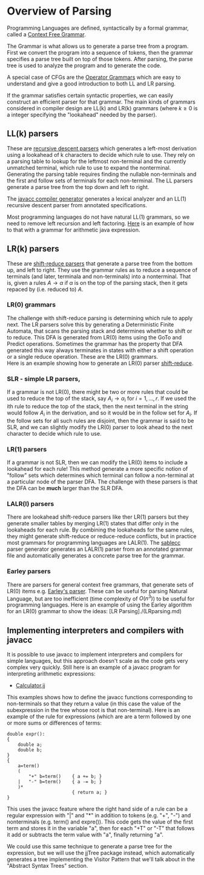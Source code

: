 # Overview of Parsing

Programming Languages are defined, syntactically by a formal grammar, called a [Context Free Grammar](./CFG.md).

The Grammar is what allows us to generate a parse tree from a program. First we convert the program into a sequence of tokens,
then the grammar specifies a parse tree built on top of those tokens. After parsing, the parse tree is used to analyze the program
and to generate the code.

A special case of CFGs are the [Operator Grammars](./OperatorGrammars.md) which are easy to understand and give a good introduction to both
LL and LR parsing.

If the grammar satisfies certain syntactic properties, we can easily construct an efficient parser for that grammar.
The main kinds of grammars considered in compiler design are LL(k) and LR(k) grammars (where $k\ge 0$ is a integer specifying the "lookahead" needed by the parser).

## LL(k) parsers
These are [recursive descent parsers](./recursive_descent.md) which generates a left-most derivation using a lookahead of k characters to decide which rule to use. They rely on a parsing table to lookup for the leftmost non-terminal and the currently unmatched terminal, which rule to use to expand the nonterminal. Generating the parsing table requires finding the nullable non-terminals and the first and follow sets of terminals for each non-terminal. The LL parsers generate a parse tree from the top down and left to right.

The [javacc compiler generator](./javacc.md) generates a lexical analyzer and an LL(1) recursive descent parser from annotated specifications.

Most programming languages do not have natural LL(1) grammars, so we need to remove left recursion and left factoring. 
[Here](./expressionDemo.md) is an example of how to that with 
a grammar for arithmetic java expression.

##  LR(k) parsers
These are [shift-reduce parsers](./shift-reduce.md) that generate a parse tree from the bottom up, and left to right. They use the grammar rules as to reduce a sequence of terminals (and later, terminala and non-terminals) into a nonterminal. That is, given a rules $A\rightarrow \alpha$ if $\alpha$ is on the top of the parsing stack, then it gets repaced by (i.e. reduced to) $A$.

### LR(0) grammars
The challenge with shift-reduce parsing is determining which rule to apply next. The LR parsers solve this by generating a Deterministic Finite Automata, that scans the parsing stack and determines whether to shift or to reduce. This DFA is generated from LR(0) items using the GoTo and Predict operations. Sometimes the grammar has the property that DFA generated this way always terminates in states with either a shift operation or a single reduce operation.
These are the LR(0) grammars.  
Here is an example showing how to generate an LR(0) parser [shift-reduce](./shift-reduce.md).

### SLR - simple LR parsers,
If a grammar is not LR(0), there might be two or more rules that could be used to reduce the top of the stack, say $A_i\rightarrow\alpha_i$ for $i=1,\ldots,r$.  If we used the ith rule to reduce the top of the stack, then the next terminal in the string would follow $A_i$ in the derivation, and so it would be in the follow set for $A_i$.  If the follow sets for all such rules are disjoint, then the grammar is said to be SLR, and we can slightly modify the LR(0) parser to look ahead to the next character to decide which rule to use. 

### LR(1) parsers
If a grammar is not SLR, then we can modify the LR(0) items to include a lookahead for each rule!
This method generate a more specific notion of "follow" sets which determines which terminal can follow a non-terminal at a particular node of the parser DFA. The challenge with these parsers is that the DFA can be **much** larger than the SLR DFA.

### LALR(l) parsers
There are lookahead shift-reduce parsers like ther LR(1) parsers but they generate smaller tables by merging LR(1) states that differ only in the lookaheads for each rule. By combining the lookaheads for the same rules, they might generate shift-reduce or reduce-reduce conflicts, but in practice most grammars for programming languages are LALR(1).
The [sablecc](https://sablecc.org/) parser generator generates an LALR(1) parser from an
annotated grammar file and automatically generates a concrete parse tree for the grammar.

### Earley parsers
There are parsers for general context free grammars, that generate sets of LR(0) items  e.g. [Earley's parser](https://en.wikipedia.org/wiki/Earley_parser).
These can be useful for parsing Natural Language, but are too inefficient (time complexity of $O(n^3)$) to be useful for programming languages.
Here is an example of using the Earley algorithm for an LR(0) grammar to show the ideas: [LR Parsing]./(LRparsing.md)

## Implementing interpreters and compilers with javacc
It is possible to use javacc to implement interpreters and compilers for simple languages,
but this approach doesn't scale as the code gets very complex very quickly.  Still here is an example
of a javacc program for interpreting arithmetic expressions:
* [Calculator.jj](https://github.com/tjhickey724/compiler_design/blob/main/code/Calculators/Calculator.jj)

This examples shows how to define the javacc functions corresponding to non-terminals so that they return a value
(in this case the value of the subexpression in the tree whose root is that non-terminal). Here is an example of the
rule for expressions (which are are a term followed by one or more sums or differences of terms:
```
double expr():
{
    double a;
    double b;
}
{
    a=term()
    (
        "+" b=term()    { a += b; }
    |   "-" b=term()    { a -= b; }
    )*
                        { return a; }
}
```
This uses the javacc feature where the right hand side of a rule can be a regular expression with "|" and "*"
in addition to tokens (e.g. "+", "-") and nonterminals (e.g. term() and expre()). This code gets the value of the
first term and stores it in the variable "a", then for each "+T" or "-T" that follows it add or subtracts the term
value with "a", finally returning "a".

We could use this same technique to generate a parse tree for the expression, but we will use the jjTree package
instead, which automatically generates a tree implementing the Visitor Pattern 
that we'll talk about in the "Abstract Syntax Trees" section.





